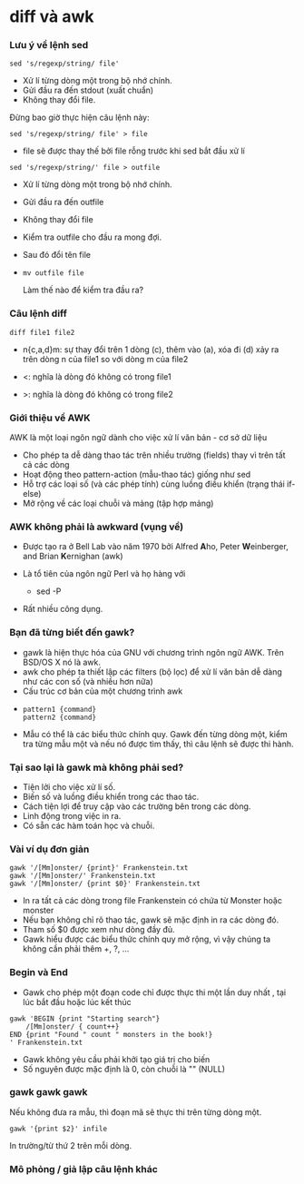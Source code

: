 # diff và awk

### Lưu ý về lệnh sed

```
sed 's/regexp/string/ file'
```

* Xử lí từng dòng một trong bộ nhớ chính.
* Gửi đầu ra đến stdout \(xuất chuẩn\)
* Không thay đổi file.

Đừng bao giờ thực hiện câu lệnh này:

```
sed 's/regexp/string/ file' > file
```

* file sẽ được thay thế bởi file rỗng trước khi sed bắt đầu xử lí

```
sed 's/regexp/string/' file > outfile
```

* Xử lí từng dòng một trong bộ nhớ chính.
* Gửi đầu ra đến outfile
* Không thay đổi file
* Kiểm tra outfile cho đầu ra mong đợi.
* Sau đó đổi tên file
* ```
  mv outfile file
  ```

  Làm thế nào để kiểm tra đầu ra?

### Câu lệnh diff

```
diff file1 file2
```

* n{c,a,d}m: sự thay đổi trên 1 dòng \(c\), thêm vào \(a\), xóa đi \(d\) xảy ra trên dòng n của file1 so với dòng m của file2

* &lt;: nghĩa là dòng đó không có trong file1

* &gt;: nghĩa là dòng đó không có trong file2

### Giới thiệu về AWK

AWK là một loại ngôn ngữ dành cho việc xử lí văn bản - cơ sở dữ liệu

* Cho phép ta dễ dàng thao tác trên nhiều trường \(fields\) thay vì trên tất cả các dòng
* Hoạt động theo pattern-action \(mẫu-thao tác\) giống như sed
* Hỗ trợ các loại số \(và các phép tính\) cùng luồng điều khiển \(trạng thái if-else\)
* Mở rộng về các loại chuỗi và mảng \(tập hợp mảng\)

### AWK không phải là awkward \(vụng về\)

* Được tạo ra ở Bell Lab vào năm 1970 bởi  Alfred **A**ho, Peter **W**einberger, and Brian **K**ernighan \(awk\)
* Là tổ tiên của ngôn ngữ Perl và họ hàng với

  * sed -P

* Rất nhiều công dụng.

### Bạn đã từng biết đến gawk?

* gawk là hiện thực hóa của GNU với chương trình ngôn ngữ AWK. Trên BSD/OS X nó là awk.
* awk cho phép ta thiết lập các filters \(bộ lọc\) để xử lí văn bản dễ dàng như các con số \(và nhiều hơn nữa\)
* Cấu trúc cơ bản của một chương trình awk
* ```
  pattern1 {command}
  pattern2 {command}
  ```
* Mẫu có thể là các biểu thức chính quy. Gawk đến từng dòng một, kiểm tra từng mẫu một và nếu nó được tìm thấy, thì câu lệnh sẽ được thi hành.

### Tại sao lại là gawk mà không phải sed?

* Tiện lởi cho việc xử lí số.
* Biến số và luồng điều khiển trong các thao tác.
* Cách tiện lợi để truy cập vào các trường bên trong các dòng.
* Linh động trong việc in ra.
* Có sẵn các hàm toán học và chuỗi.

### Vài ví dụ đơn giản

```
gawk '/[Mm]onster/ {print}' Frankenstein.txt
gawk '/[Mm]onster/' Frankenstein.txt
gawk '/[Mm]onster/ {print $0}' Frankenstein.txt
```

* In ra tất cả các dòng trong file Frankenstein có chứa từ Monster hoặc monster
* Nếu bạn không chỉ rõ thao tác, gawk sẽ mặc định in ra các dòng đó.
* Tham số $0 được xem như dòng đầy đủ.
* Gawk hiểu được các biểu thức chính quy mở rộng, vì vậy chúng ta không cần phải thêm +, ?, ...

### Begin và End

* Gawk cho phép một đoạn code chỉ được thực thi một lần duy nhất , tại lúc bắt đầu hoặc lúc kết thúc

```
gawk 'BEGIN {print "Starting search"}
    /[Mm]onster/ { count++}
END {print "Found " count " monsters in the book!}
' Frankenstein.txt
```

* Gawk không yêu cầu phải khởi tạo giá trị cho biến
* Số nguyên được mặc định là 0, còn chuỗi là "" \(NULL\)

### gawk gawk gawk

Nếu không đưa ra mẫu, thì đoạn mã sẽ thực thi trên từng dòng một.

```
gawk '{print $2}' infile
```

In trường/từ thứ 2 trên mỗi dòng.

### Mô phỏng / giả lập câu lệnh khác





